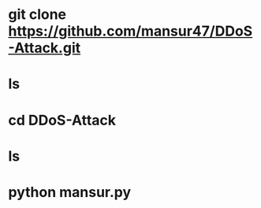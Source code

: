 # git clone https://github.com/mansur47/DDoS-Attack.git
# ls
# cd DDoS-Attack
# ls
# python mansur.py
